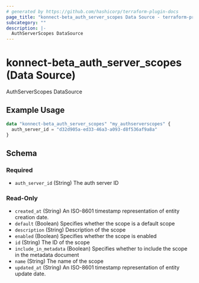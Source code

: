 ```yaml
---
# generated by https://github.com/hashicorp/terraform-plugin-docs
page_title: "konnect-beta_auth_server_scopes Data Source - terraform-provider-konnect-beta"
subcategory: ""
description: |-
  AuthServerScopes DataSource
---
```


# konnect-beta_auth_server_scopes (Data Source)

AuthServerScopes DataSource

## Example Usage

```terraform
data "konnect-beta_auth_server_scopes" "my_authserverscopes" {
  auth_server_id = "d32d905a-ed33-46a3-a093-d8f536af9a8a"
}
```

<!-- schema generated by tfplugindocs -->
## Schema

### Required

- `auth_server_id` (String) The auth server ID

### Read-Only

- `created_at` (String) An ISO-8601 timestamp representation of entity creation date.
- `default` (Boolean) Specifies whether the scope is a default scope
- `description` (String) Description of the scope
- `enabled` (Boolean) Specifies whether the scope is enabled
- `id` (String) The ID of the scope
- `include_in_metadata` (Boolean) Specifies whether to include the scope in the metadata document
- `name` (String) The name of the scope
- `updated_at` (String) An ISO-8601 timestamp representation of entity update date.
